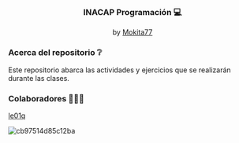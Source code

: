 <div align="center">
  <h3>INACAP Programación 💻 </h3>
  by <a href="https://github.com/Mokita77">Mokita77</a>
</div>

### Acerca del repositorio ❔
Este repositorio abarca las actividades y ejercicios que se realizarán durante las clases.

### Colaboradores 👨🏻‍💻
[le01q](https://github.com/le01q)

![cb97514d85c12ba](https://user-images.githubusercontent.com/89460645/170884328-31b79faa-f3c5-4cc8-928e-a62758b58056.gif)

